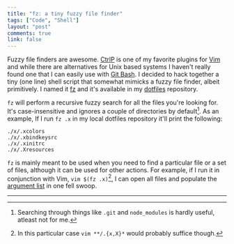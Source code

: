 ```yaml
---
title: "fz: a tiny fuzzy file finder"
tags: ["Code", "Shell"]
layout: "post"
comments: true
link: false
---
```


Fuzzy file finders are awesome. [CtrlP](https://github.com/kien/ctrlp.vim) is one of my favorite plugins for [Vim](http://www.vim.org/) and while there are alternatives for Unix based systems I haven't really found one that I can easily use with [Git Bash](http://msysgit.github.io/#bash). I decided to hack together a tiny (one line) shell script that somewhat mimicks a fuzzy file finder, albeit primitively. I named it [fz](https://github.com/gummesson/dotfiles/blob/master/bin/fz) and it's available in my [dotfiles](https://github.com/gummesson/dotfiles) repository.

`fz` will perform a recursive fuzzy search for all the files you're looking for. It's case-insensitive and ignores a couple of directories by default[^20140524-1]. As an example, If I run `fz .x` in my local dotfiles repository it'll print the following:

~~~ text
./x/.xcolors
./x/.xbindkeysrc
./x/.xinitrc
./x/.Xresources
~~~

`fz` is mainly meant to be used when you need to find a particular file or a set of files, although it can be used for other actions. For example, if I run it in conjunction with Vim, `vim $(fz .x)`[^20140524-2], I can open all files and populate the [argument list](http://vimdoc.sourceforge.net/htmldoc/editing.html#argument-list) in one fell swoop.

* * *

[^20140524-1]: Searching through things like `.git` and `node_modules` is hardly useful, atleast not for me.
[^20140524-2]: In this particular case `vim **/.{x,X}*` would probably suffice though.
